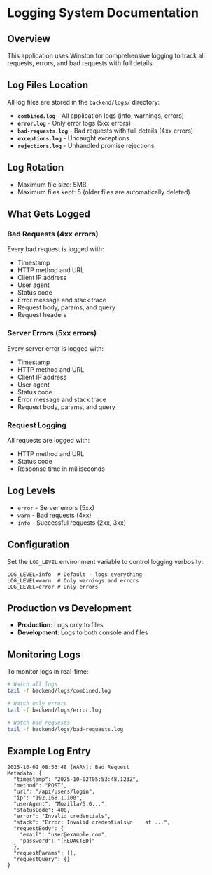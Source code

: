 # Logging System Documentation

## Overview
This application uses Winston for comprehensive logging to track all requests, errors, and bad requests with full details.

## Log Files Location
All log files are stored in the `backend/logs/` directory:

- **`combined.log`** - All application logs (info, warnings, errors)
- **`error.log`** - Only error logs (5xx errors)
- **`bad-requests.log`** - Bad requests with full details (4xx errors)
- **`exceptions.log`** - Uncaught exceptions
- **`rejections.log`** - Unhandled promise rejections

## Log Rotation
- Maximum file size: 5MB
- Maximum files kept: 5 (older files are automatically deleted)

## What Gets Logged

### Bad Requests (4xx errors)
Every bad request is logged with:
- Timestamp
- HTTP method and URL
- Client IP address
- User agent
- Status code
- Error message and stack trace
- Request body, params, and query
- Request headers

### Server Errors (5xx errors)
Every server error is logged with:
- Timestamp
- HTTP method and URL
- Client IP address
- User agent
- Status code
- Error message and stack trace
- Request body, params, and query

### Request Logging
All requests are logged with:
- HTTP method and URL
- Status code
- Response time in milliseconds

## Log Levels
- `error` - Server errors (5xx)
- `warn` - Bad requests (4xx)
- `info` - Successful requests (2xx, 3xx)

## Configuration
Set the `LOG_LEVEL` environment variable to control logging verbosity:
```
LOG_LEVEL=info  # Default - logs everything
LOG_LEVEL=warn  # Only warnings and errors
LOG_LEVEL=error # Only errors
```

## Production vs Development
- **Production**: Logs only to files
- **Development**: Logs to both console and files

## Monitoring Logs
To monitor logs in real-time:
```bash
# Watch all logs
tail -f backend/logs/combined.log

# Watch only errors
tail -f backend/logs/error.log

# Watch bad requests
tail -f backend/logs/bad-requests.log
```

## Example Log Entry
```
2025-10-02 08:53:48 [WARN]: Bad Request
Metadata: {
  "timestamp": "2025-10-02T05:53:48.123Z",
  "method": "POST",
  "url": "/api/users/login",
  "ip": "192.168.1.100",
  "userAgent": "Mozilla/5.0...",
  "statusCode": 400,
  "error": "Invalid credentials",
  "stack": "Error: Invalid credentials\n    at ...",
  "requestBody": {
    "email": "user@example.com",
    "password": "[REDACTED]"
  },
  "requestParams": {},
  "requestQuery": {}
}
```
